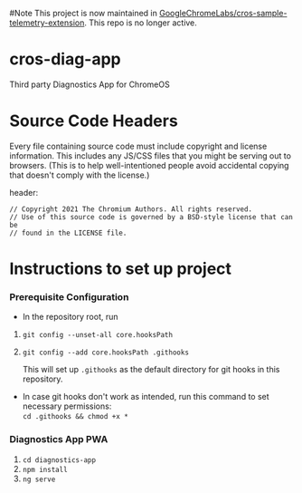 #Note
This project is now maintained in [GoogleChromeLabs/cros-sample-telemetry-extension](https://github.com/GoogleChromeLabs/cros-sample-telemetry-extension). This repo is no longer active.

# cros-diag-app
Third party Diagnostics App for ChromeOS

# Source Code Headers
Every file containing source code must include copyright and license information. This includes any JS/CSS files that you might be serving out to browsers. (This is to help well-intentioned people avoid accidental copying that doesn't comply with the license.)

header:
```
// Copyright 2021 The Chromium Authors. All rights reserved.
// Use of this source code is governed by a BSD-style license that can be
// found in the LICENSE file.
```
# Instructions to set up project

### Prerequisite Configuration

- In the repository root, run   
1. ```git config --unset-all core.hooksPath```
2. ```git config --add core.hooksPath .githooks```

    This will set up `.githooks` as the default directory for git hooks in this repository.

- In case git hooks don't work as intended, run this command to set necessary permissions:  
 `cd .githooks && chmod +x *`  

### Diagnostics App PWA

1. ```cd diagnostics-app```
2. ```npm install```
3. ```ng serve```
